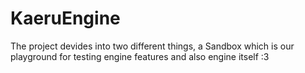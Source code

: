 # KaeruEngine

The project devides into two different things, a Sandbox which is our playground
for testing engine features and also engine itself :3
